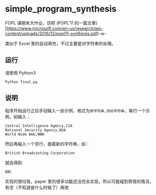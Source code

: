 # simple_program_synthesis
FOPL 课期末大作业，仿照 (POPL'11 的一篇文章)[https://www.microsoft.com/en-us/research/wp-content/uploads/2016/12/popl11-synthesis.pdf)-w-

类似于 Excel 里的自动填充，不过主要是对字符串的处理。

## 运行
请使用 Python3
```
Python final.py
```

## 说明
程序开始运行之后手动输入一些示例，格式为`原字符串,目标字符串`，每行一个示例，如输入：
```
Central Intelligence Agency,CIA
National Security Agency,NSA
World Wide Web,WWW
```
然后再输入一个空行，接着新的字符串，如：
```
British Broadcasting Corporation
```

就会得到
```
BBC
```

实现的很垃圾，paper 里的很多功能还没完全实现，所以可能碰到奇怪的情况，有空（不知道是什么时候了）再改
